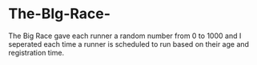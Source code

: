 # The-BIg-Race-

The Big Race gave each runner a random number from 0 to 1000 and I seperated each time a runner is scheduled to run based on their age and registration time.  
